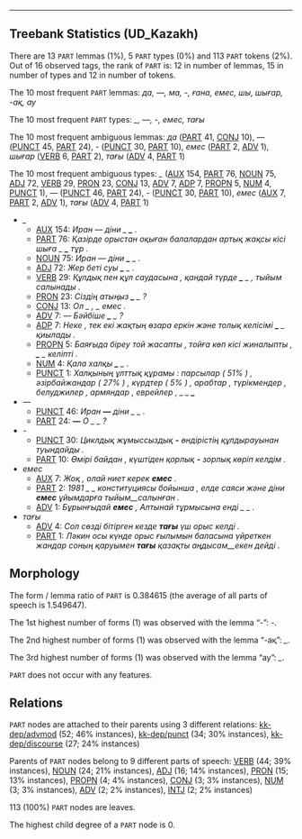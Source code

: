 

--------------------------------------------------------------------------------

## Treebank Statistics (UD_Kazakh)

There are 13 `PART` lemmas (1%), 5 `PART` types (0%) and 113 `PART` tokens (2%).
Out of 16 observed tags, the rank of `PART` is: 12 in number of lemmas, 15 in number of types and 12 in number of tokens.

The 10 most frequent `PART` lemmas: <em>да, —, ма, -, ғана, емес, шы, шығар, -ақ, ау</em>

The 10 most frequent `PART` types:  <em>_, —, -, емес, тағы</em>

The 10 most frequent ambiguous lemmas: <em>да</em> ([PART]() 41, [CONJ]() 10), <em>—</em> ([PUNCT]() 45, [PART]() 24), <em>-</em> ([PUNCT]() 30, [PART]() 10), <em>емес</em> ([PART]() 2, [ADV]() 1), <em>шығар</em> ([VERB]() 6, [PART]() 2), <em>тағы</em> ([ADV]() 4, [PART]() 1)

The 10 most frequent ambiguous types:  <em>_</em> ([AUX]() 154, [PART]() 76, [NOUN]() 75, [ADJ]() 72, [VERB]() 29, [PRON]() 23, [CONJ]() 13, [ADV]() 7, [ADP]() 7, [PROPN]() 5, [NUM]() 4, [PUNCT]() 1), <em>—</em> ([PUNCT]() 46, [PART]() 24), <em>-</em> ([PUNCT]() 30, [PART]() 10), <em>емес</em> ([AUX]() 7, [PART]() 2, [ADV]() 1), <em>тағы</em> ([ADV]() 4, [PART]() 1)


* <em>_</em>
  * [AUX]() 154: <em>Иран — діни _ <b>_</b> .</em>
  * [PART]() 76: <em>Қазірде орыстан оқыған балалардан артық жақсы кісі шыға _ <b>_</b> тұр .</em>
  * [NOUN]() 75: <em>Иран — діни <b>_</b> _ .</em>
  * [ADJ]() 72: <em>Жер беті суы <b>_</b> _ .</em>
  * [VERB]() 29: <em>Құлдық пен құл саудасына , қандай түрде <b>_</b> _ , тыйым салынады .</em>
  * [PRON]() 23: <em>Сіздің атыңыз <b>_</b> _ ?</em>
  * [CONJ]() 13: <em>Ол _ <b>_</b> , _ <b>_</b> емес .</em>
  * [ADV]() 7: <em>— Бәйбіше <b>_</b> _ ?</em>
  * [ADP]() 7: <em>Неке , тек екі жақтың өзара еркін және толық келісімі <b>_</b> _ қиылады .</em>
  * [PROPN]() 5: <em>Баяғыда біреу той жасапты , тойға көп кісі жиналыпты , <b>_</b> _ келіпті .</em>
  * [NUM]() 4: <em>Қала халқы <b>_</b> _ .</em>
  * [PUNCT]() 1: <em>Халқының ұлттық құрамы : парсылар ( 51% ) , әзірбайжандар ( 27% ) , күрдтер ( 5% ) , арабтар , түрікмендер , белуджилер , армяндар , еврейлер , _ _ <b>_</b></em>
* <em>—</em>
  * [PUNCT]() 46: <em>Иран <b>—</b> діни _ _ .</em>
  * [PART]() 24: <em><b>—</b> О _ _ ?</em>
* <em>-</em>
  * [PUNCT]() 30: <em>Циклдық жұмыссыздық <b>-</b> өндірістің құлдырауынан туындайды .</em>
  * [PART]() 10: <em>Өмірі байдан , күштіден қорлық <b>-</b> зорлық көріп келдім .</em>
* <em>емес</em>
  * [AUX]() 7: <em>Жоқ , олай ниет керек <b>емес</b> .</em>
  * [PART]() 2: <em>1981 _ _ конституциясы бойынша , елде саяси және діни <b>емес</b> ұйымдарға тыйым__салынған .</em>
  * [ADV]() 1: <em>Бұрынғыдай <b>емес</b> , Алтынай тұрмысына енді _ _ .</em>
* <em>тағы</em>
  * [ADV]() 4: <em>Сол сөзді бітірген кезде <b>тағы</b> үш орыс келді .</em>
  * [PART]() 1: <em>Ләкин осы күнде орыс ғылымын баласына үйреткен жандар соның қаруымен <b>тағы</b> қазақты аңдысам__екен дейді .</em>

## Morphology

The form / lemma ratio of `PART` is 0.384615 (the average of all parts of speech is 1.549647).

The 1st highest number of forms (1) was observed with the lemma “-”: <em>-</em>.

The 2nd highest number of forms (1) was observed with the lemma “-ақ”: <em>_</em>.

The 3rd highest number of forms (1) was observed with the lemma “ау”: <em>_</em>.

`PART` does not occur with any features.


## Relations

`PART` nodes are attached to their parents using 3 different relations: [kk-dep/advmod]() (52; 46% instances), [kk-dep/punct]() (34; 30% instances), [kk-dep/discourse]() (27; 24% instances)

Parents of `PART` nodes belong to 9 different parts of speech: [VERB]() (44; 39% instances), [NOUN]() (24; 21% instances), [ADJ]() (16; 14% instances), [PRON]() (15; 13% instances), [PROPN]() (4; 4% instances), [CONJ]() (3; 3% instances), [NUM]() (3; 3% instances), [ADV]() (2; 2% instances), [INTJ]() (2; 2% instances)

113 (100%) `PART` nodes are leaves.

The highest child degree of a `PART` node is 0.

